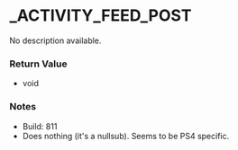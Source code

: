 # _ACTIVITY_FEED_POST

No description available.

### Return Value
* void

### Notes
* Build: 811
* Does nothing (it's a nullsub). Seems to be PS4 specific.

